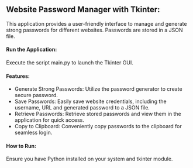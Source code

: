 ## Website Password Manager with Tkinter:
This application provides a user-friendly interface to manage and generate strong passwords for different websites. 
Passwords are stored in a JSON file.

#### Run the Application:

Execute the script main.py to launch the Tkinter GUI.

#### Features:

- Generate Strong Passwords: Utilize the password generator to create secure password.
- Save Passwords: Easily save website credentials, including the username,
  URL and generated password to a JSON file.
- Retrieve Passwords: Retrieve stored passwords and view them in the application for quick access.
- Copy to Clipboard: Conveniently copy passwords to the clipboard for seamless login.
  
#### How to Run:
Ensure you have Python installed on your system and tkinter module.
